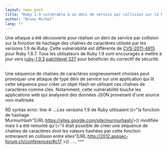 ```yaml
---
layout: news_post
title: "Ruby 1.9 vulnérable à un déni de service par collision sur le hachage  (CVE-2012-5371)"
author: "Bruno Michel"
lang: fr
---
```


Une attaque a été découverte pour réaliser un déni de service par
collision sur la fonction de hachage des chaînes de caractères utilisée
par les versions 1.9 de Ruby. Cette vulnérabilité est différente de
[CVS-2011-4815][1] pour Ruby 1.8.7. Tous les utilisateurs de Ruby 1.9
sont encouragés à mettre à jour vers [ruby-1.9.3 patchlevel 327][2] pour
bénéficier du correctif de sécurité.

## 

Une séquence de chaînes de caractères soigneusement choisies peut
provoquer une attaque de type déni de service sur une application qui
lit cette séquence pour créer un objet Hash en utilisant ces chaînes de
caractères comme clés. Notamment, cette vulnérabilité touche les
applications web qui analysent des données JSON provenant d\'une source
non-maîtrisée.

 RD syntax error: line 4: ...Les versions 1.9 de Ruby utilisaient ((&lt;\"la fonction de hashage MurmurHash\"\|URL:https://sites.google.com/site/murmurhash/&gt;)) modifiée mais il a été remonté qu\'(&lt;\"il était possible de créer une séquence de chaînes de caractères dont les valeurs hashées par cette fonction entreraient en collision entre elles\"\|URL:http://2012.appsec-forum.ch/conferences/#c17 &gt;)) . ... ^^^ 

[1]: http://www.ruby-lang.org/en/news/2011/12/28/denial-of-service-attack-was-found-for-rubys-hash-algorithm-cve-2011-4815/ 
[2]: http://www.ruby-lang.org/en/news/2012/11/09/ruby-1-9-3-p327-is-released/ 
